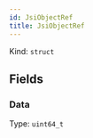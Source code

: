 ```yaml
---
id: JsiObjectRef
title: JsiObjectRef
---
```


Kind: `struct`

## Fields
### Data
Type: `uint64_t`

